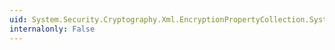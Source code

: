 ```yaml
---
uid: System.Security.Cryptography.Xml.EncryptionPropertyCollection.System#Collections#IList#IndexOf(System.Object)
internalonly: False
---
```

